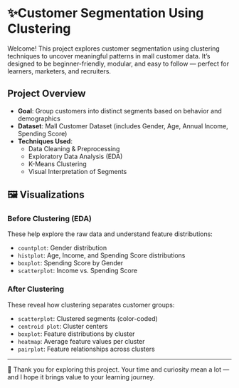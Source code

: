 # ✨Customer Segmentation Using Clustering

Welcome! This project explores customer segmentation using clustering techniques to uncover meaningful patterns in mall customer data. It’s designed to be beginner-friendly, modular, and easy to follow — perfect for learners, marketers, and recruiters.

## Project Overview

- **Goal**: Group customers into distinct segments based on behavior and demographics  
- **Dataset**: Mall Customer Dataset (includes Gender, Age, Annual Income, Spending Score)  
- **Techniques Used**:
  - Data Cleaning & Preprocessing
  - Exploratory Data Analysis (EDA)
  - K-Means Clustering
  - Visual Interpretation of Segments

## 🖼️ Visualizations

### Before Clustering (EDA)
These help explore the raw data and understand feature distributions:
- `countplot`: Gender distribution
- `histplot`: Age, Income, and Spending Score distributions
- `boxplot`: Spending Score by Gender
- `scatterplot`: Income vs. Spending Score

###  After Clustering
These reveal how clustering separates customer groups:
- `scatterplot`: Clustered segments (color-coded)
- `centroid plot`: Cluster centers
- `boxplot`: Feature distributions by cluster
- `heatmap`: Average feature values per cluster
- `pairplot`: Feature relationships across clusters

---

🙏 Thank you for exploring this project. Your time and curiosity mean a lot — and I hope it brings value to your learning journey.
